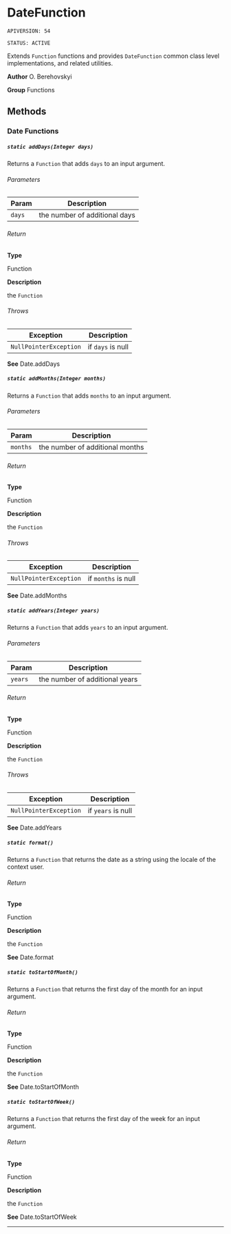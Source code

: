 # DateFunction

`APIVERSION: 54`

`STATUS: ACTIVE`

Extends `Function` functions and provides `DateFunction` common class level implementations, and related utilities.


**Author** O. Berehovskyi


**Group** Functions

## Methods
### Date Functions
##### `static addDays(Integer days)`

Returns a `Function` that adds `days` to an input argument.

###### Parameters
|Param|Description|
|---|---|
|`days`|the number of additional days|

###### Return

**Type**

Function

**Description**

the `Function`

###### Throws
|Exception|Description|
|---|---|
|`NullPointerException`|if `days` is null|


**See** Date.addDays

##### `static addMonths(Integer months)`

Returns a `Function` that adds `months` to an input argument.

###### Parameters
|Param|Description|
|---|---|
|`months`|the number of additional months|

###### Return

**Type**

Function

**Description**

the `Function`

###### Throws
|Exception|Description|
|---|---|
|`NullPointerException`|if `months` is null|


**See** Date.addMonths

##### `static addYears(Integer years)`

Returns a `Function` that adds `years` to an input argument.

###### Parameters
|Param|Description|
|---|---|
|`years`|the number of additional years|

###### Return

**Type**

Function

**Description**

the `Function`

###### Throws
|Exception|Description|
|---|---|
|`NullPointerException`|if `years` is null|


**See** Date.addYears

##### `static format()`

Returns a `Function` that returns the date as a string using the locale of the context user.

###### Return

**Type**

Function

**Description**

the `Function`


**See** Date.format

##### `static toStartOfMonth()`

Returns a `Function` that returns the first day of the month for an input argument.

###### Return

**Type**

Function

**Description**

the `Function`


**See** Date.toStartOfMonth

##### `static toStartOfWeek()`

Returns a `Function` that returns the first day of the week for an input argument.

###### Return

**Type**

Function

**Description**

the `Function`


**See** Date.toStartOfWeek

---
